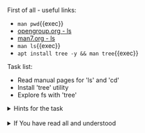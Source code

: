 First of all - useful links:

- `man pwd`{{exec}}
- [opengroup.org - ls](https://link.org/)
- [man7.org - ls](https://man7.org/linux/man-pages/man1/ls.1.html)
- `man ls`{{exec}}
- `apt install tree -y && man tree`{{exec}}

Task list:
- Read manual pages for 'ls' and 'cd'
- Install 'tree' utility
- Explore fs with 'tree'

<details><summary>Hints for the task</summary>
<pre>
<strong>Task 1:</strong>
  $ man ls
  $ man cd
<br>
<strong>Task 2:</strong>
  $ sudo apt install tree
  $ tree -a
</pre>
</details>
<br>
<details><summary>If You have read all and understood</summary>
<pre>
`touch IReadAllAndUndnderstood`{{exec}}
</pre>
